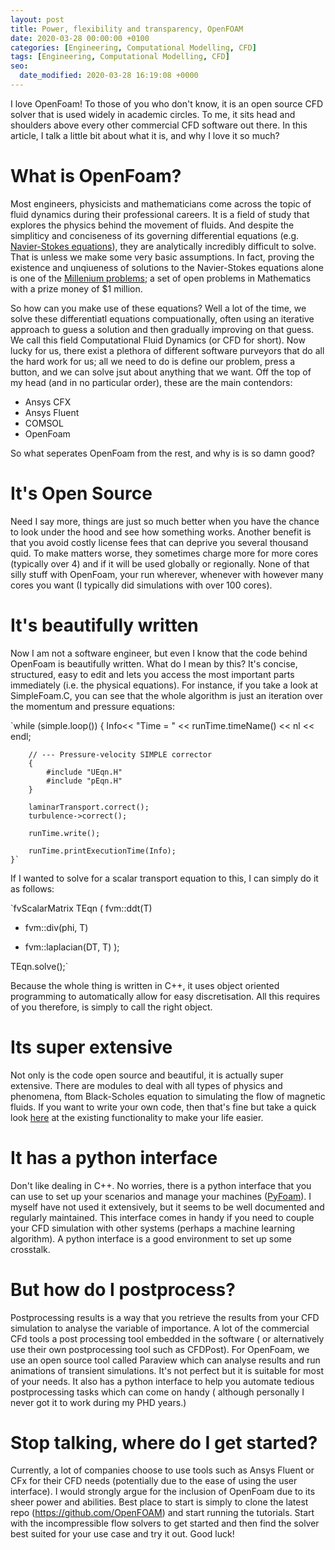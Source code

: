 ```yaml
---
layout: post
title: Power, flexibility and transparency, OpenFOAM
date: 2020-03-28 00:00:00 +0100
categories: [Engineering, Computational Modelling, CFD]
tags: [Engineering, Computational Modelling, CFD]
seo:
  date_modified: 2020-03-28 16:19:08 +0000
---
```


I love OpenFoam! To those of you who don't know, it is an open source CFD solver that is used widely in academic circles. To me, it sits head and shoulders above every other commercial  CFD software out there. In this article, I talk a little bit about what it is, and why I love it so much?

[](https://upload.wikimedia.org/wikipedia/commons/b/b9/False_color_image_of_the_far_field_of_a_submerged_turbulent_jet.jpg)

# What is OpenFoam?

Most engineers, physicists and mathematicians come across the topic of fluid dynamics during their professional careers. It is a field of study that explores the physics behind the movement of fluids. And despite the simpliticy and conciseness of its governing differential equations (e.g. [Navier-Stokes equations](https://en.wikipedia.org/wiki/Navier%E2%80%93Stokes_existence_and_smoothness)), they are analytically incredibly difficult to solve. That is unless we make some very basic assumptions. In fact, proving the existence and unqiueness of solutions to the Navier-Stokes equations alone is one of the [Millenium problems](https://www.claymath.org/millennium-problems); a set of open problems in Mathematics with a prize money of $1 million. 

So how can you make use of these equations? Well a lot of the time, we solve these differentiatl equations compuationally, often using an iterative approach to guess a solution and then gradually improving on that guess. We call this field Computational Fluid Dynamics (or CFD for short). Now lucky for us, there exist a plethora of different software purveyors that do all the hard work for us; all we need to do is define our problem, press a button, and we can solve jsut about anything that we want. Off the top of my head (and in no particular order), these are the main contendors:

* Ansys CFX
* Ansys Fluent
* COMSOL
* OpenFoam

So what seperates OpenFoam from the rest, and why is is so damn good?

# It's Open Source

Need I say more, things are just so much better when you have the chance to look under the hood and see how something works. Another benefit is that you avoid costly license fees that can deprive you several thousand quid. To make matters worse, they sometimes charge more for more cores (typically over 4)  and if it will be used globally or regionally. None of that silly stuff with OpenFoam, your run wherever, whenever with however many cores you want (I typically did simulations with over 100 cores). 


# It's beautifully written

Now I am not a software engineer, but even I know that the code behind OpenFoam is beautifully written. What do I mean by this? It's concise, structured, easy to edit and lets you access the most important parts immediately (i.e. the physical equations). For instance, if you take a look at SimpleFoam.C, you can see that the whole algorithm is just an iteration over the momentum and pressure equations:	 

`while (simple.loop())
    {
        Info<< "Time = " << runTime.timeName() << nl << endl;

        // --- Pressure-velocity SIMPLE corrector
        {
            #include "UEqn.H"
            #include "pEqn.H"
        }

        laminarTransport.correct();
        turbulence->correct();

        runTime.write();

        runTime.printExecutionTime(Info);
    }`

If I wanted to solve for a scalar transport equation to this, I can simply do it as follows: 

`fvScalarMatrix TEqn
(
   fvm::ddt(T)             
 + fvm::div(phi, T)        
 - fvm::laplacian(DT, T) 
);
 
TEqn.solve();`


Because the whole thing is written in C++, it uses object oriented programming to automatically allow for easy discretisation. All this requires of you therefore, is simply to call the right object. 

# Its super extensive
Not only is the code open source and beautiful, it is actually super extensive. There are modules to deal with all types of physics and phenomena, ftom Black-Scholes equation to simulating the flow of magnetic fluids. If you want to write your own code, then that's fine but take a quick look [here](https://www.openfoam.com/documentation/user-guide/standard-libraries.php) at the existing functionality to make your life easier. 


# It has a python interface
Don't like dealing in C++. No worries, there is a python interface that you can use to set up your scenarios and manage your machines ([PyFoam](https://github.com/takaakiaoki/PyFoam)). I myself have not used it extensively, but it seems to be well documented and regularly maintained. This interface comes in handy if you need to couple your CFD simulation with other systems (perhaps a machine learning algorithm). A python interface is a good environment to set up some crosstalk.

# But how do I postprocess? 

Postprocessing results is a way that you retrieve the results from your CFD simulation to analyse the variable of importance. A lot of the commercial CFd tools a post processing tool embedded in the software ( or alternatively use their own postprocessing tool such as CFDPost). For OpenFoam, we use an open source tool called Paraview which can analyse results and run animations of transient simulations. It's not perfect but it is suitable for most of your needs. It also has a python interface to help you automate tedious postprocessing tasks which can come on handy ( although personally I never got it to work during my PHD years.)

# Stop talking, where do I get started?

Currently, a lot of companies choose to use tools such as Ansys Fluent or CFx for their CFD needs (potentially due to the ease of using the user interface). I would strongly argue for the inclusion of OpenFoam due to its sheer power and abilities. Best place to start is simply to clone the latest repo (https://github.com/OpenFOAM) and start running the tutorials. Start with the incompressible flow solvers to get started and then find the solver best suited for your use case and try it out. Good luck!	